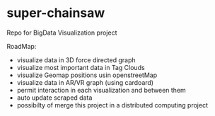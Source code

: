 # super-chainsaw
Repo for BigData Visualization project

RoadMap:
- visualize data in 3D force directed graph
- visualize most important data in Tag Clouds
- visualize Geomap positions usin openstreetMap
- visualize data in AR/VR graph (using cardoard)
- permit interaction in each visualization and between them
- auto update scraped data 
- possibilty of merge this project in a distributed computing project

